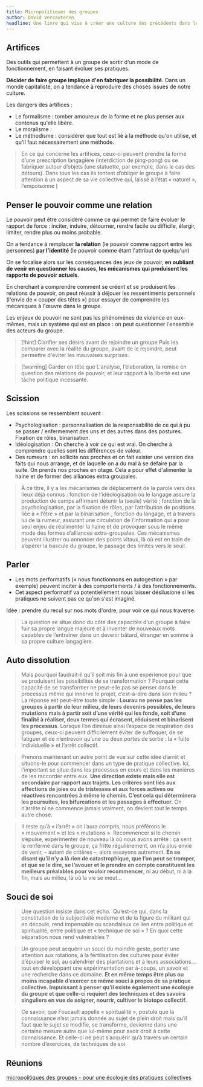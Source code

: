 ```yaml
---
title: Micropolitiques des groupes
author: David Vercauteren
headline: Une livre qui vise à créer une culture des précédents dans les collectifs (militants). Plusieurs chapitres et un découpage par sujets. A relire au fur et à mesure des expériences.
---
```

## Artifices

Des outils qui permettent à un groupe de sortir d'un mode de fonctionnement, en faisant évoluer ses pratiques.

**Décider de faire groupe implique d'en fabriquer la possibilité.** Dans un monde capitaliste, on a tendance à reproduire des choses issues de notre culture.

Les dangers des artifices :

- Le formalisme : tomber amoureux de la forme et ne plus penser aux contenus qu'elle libère.
- Le moralisme : 
- Le méthodisme : considérer que tout est lié à la méthode qu'on utilise, et qu'il faut nécessairement une méthode.

> En ce qui concerne les artifices, ceux-ci peuvent prendre la forme d’une prescription langagière (interdiction de ping-pong) ou se fabriquer autour d’objets (une statuette, par exemple, dans le cas des détours). Dans tous les cas ils tentent d’obliger le groupe à faire attention à un aspect de sa vie collective qui, laissé à l’état « naturel », l’empoisonne [

## Penser le pouvoir comme une relation

Le pouvoir peut être considéré comme ce qui permet de faire évoluer le rapport de force : inciter, induire, détourner, rendre facile ou difficile, élargir, limiter, rendre plus ou moins probable.

On a tendance à remplacer **la relation** (le pouvoir comme rapport entre les personnes) **par l'identité** (le pouvoir comme étant l'attribut de quelqu'un)

On se focalise alors sur les conséquences des jeux de pouvoir, **en oubliant de venir en questionner les causes, les mécanismes qui produisent les rapports de pouvoir actuels**.

En cherchant à comprendre comment se créent et se produisent les relations de pouvoir, on peut réussir à déjouer les ressentiments personnels (l'envie de « couper des têtes ») pour essayer de comprendre les mécaniques à l'œuvre dans le groupe.

Les enjeux de pouvoir ne sont pas les phénomènes de violence en eux-mêmes, mais un système qui est en place : on peut questionner l'ensemble des acteurs du groupe.

> [!hint] Clarifier ses désirs avant de rejoindre un groupe
> Puis les comparer avec la réalité du groupe, avant de le rejoindre, peut permettre d'éviter les mauvaises surprises.

> [!warning] Garder en tête que
> L'analyse, l’élaboration, la remise en question des relations de pouvoir, et leur rapport à la liberté est une tâche politique incessante.

## Scission

Les scissions se ressemblent souvent :

- Psychologisation : personnalisation de la responsabilité de ce qui à pu se passer / enfermement des uns et des autres dans des postures. Fixation de rôles, binarisation.
- Idéologisation : On cherche à voir ce qui est vrai. On cherche à comprendre quelles sont les différences de valeur.
- Des rumeurs : on sollicite nos proches et on fait exister une version des faits qui nous arrange, et de laquelle on a du mal à se défaire par la suite. On prends nos proches en otage. Cela a pour effet d'alimenter la haine et de former des alliances extra groupales.

> À ce titre, il y a les mécanismes de déplacement de la parole vers des lieux déjà connus : fonction de l’idéologisation où le langage assure la production de camps affirmant détenir la (seule) vérité ; fonction de la psychologisation, par la fixation de rôles, par l’attribution de positions liée à « l’être » et par la binarisation ; fonction du langage, et à travers lui de la rumeur, assurant une circulation de l’information qui a pour seul enjeu de réalimenter la haine et de provoquer sous le même mode des formes d’alliances extra-groupales. Ces mécanismes peuvent illustrer ou annoncer des points vitaux, là où est en train de s’opérer la bascule du groupe, le passage des limites vers le seuil.

## Parler

- Les mots performatifs (« nous fonctionnons en autogestion » par exemple) peuvent inciter à des comportements / à des fonctionnements.
- Cet aspect performatif va potentiellement nous laisser désilusioné si les pratiques ne suivent pas ce qu'on s'est imaginé.

Idée : prendre du recul sur nos mots d'ordre, pour voir ce qui nous traverse.

> La question se situe donc du côté des capacités d’un groupe à faire fuir sa propre langue majeure et à inventer de nouveaux mots capables de l’entraîner dans un devenir bâtard, étranger en somme à sa propre culture langagière.

## Auto dissolution

> Mais pourquoi faudrait-il qu’il soit mis fin à une expérience pour que se produisent les possibilités de sa transformation ? Pourquoi cette capacité de se transformer ne peut-elle pas se penser dans le processus même qui innerve le projet, c’est-à-dire dans son milieu ? La réponse est peut-être toute simple : **Lourau ne pense pas les groupes à partir de leur milieu, de leurs devenirs possibles, de leurs mutations mais à partir soit d’une vérité qui les fonde, soit d’une finalité à réaliser, deux termes qui écrasent, réduisent et binarisent les processus**. Lorsque l’on diminue ainsi l’espace de respiration des groupes, ceux-ci peuvent difficilement éviter de suffoquer, de se fatiguer et de n’entrevoir qu’une ou deux portes de sortie : la « fuite individuelle » et l’arrêt collectif.

> Prenons maintenant un autre point de vue sur cette idée d’arrêt et situons-le pour commencer dans un type de pratique collective. Ici, l’important se situe dans les processus en cours et dans les manières de les raccorder entre eux. **Une direction existe mais elle est secondaire par rapport aux trajets. Les critères sont liés aux affections de joies ou de tristesses et aux forces actives ou réactives rencontrées à même le chemin. C’est cela qui déterminera les poursuites, les bifurcations et les passages à effectuer.** On n’arrête ni ne commence jamais vraiment, on devient tout le temps autre chose.

> 	Il reste qu’à « l’arrêt » on l’aura compris, nous préférons le « mouvement » et les « mutations ». Recommencer si le chemin s’épuise, expérimenter de nouveau là où nous avons arrêté : ça sent le renfermé dans le groupe, ça fritte régulièrement, on n’a plus envie de venir, – autant de critères –, alors essayons autrement. **En se disant qu’il n’y a là rien de catastrophique, que l’on peut se tromper, et que se le dire, se l’avouer et le prendre en compte constituent les meilleurs préalables pour vouloir recommencer**, ni au début, ni à la fin, mais au milieu, là où la vie se meut…

## Souci de soi

> Une question insiste dans cet écho. Qu’est-ce qui, dans la constitution de la subjectivité moderne et de la figure du militant qui en découle, rend impensable ou scandaleux ce lien entre politique et spiritualité, entre politique et « technique de soi » ? En quoi cette séparation nous rend vulnérables ?

>  Un groupe peut acquérir un souci du moindre geste, porter une attention aux rotations, à la fertilisation des cultures pour éviter d’épuiser le sol, au calendrier des plantations et à leurs associations… tout en développant une expérimentation par à-coups, un savoir et une recherche dans ce domaine. **Et en même temps être plus ou moins incapable d’exercer ce même souci à propos de sa pratique collective. Impuissant à penser qu’il existe également une écologie du groupe et que celle-ci requiert des techniques et des savoirs singuliers en vue de soigner, nourrir, cultiver le biotope collectif.**

> Ce savoir, que Foucault appelle « spiritualité », postule que la connaissance n’est jamais donnée au sujet de plein droit mais qu’il faut que le sujet se modifie, se transforme, devienne dans une certaine mesure autre que lui-même pour avoir droit à cette connaissance. Et celle-ci ne peut s’acquérir qu’à travers un certain nombre d’exercices, de techniques de soi.

## Réunions



[micropolitiques des groupes - pour une écologie des pratiques collectives](https://micropolitiques.collectifs.net)